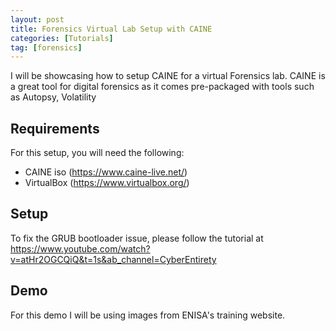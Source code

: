```yaml
---
layout: post
title: Forensics Virtual Lab Setup with CAINE
categories: [Tutorials]
tag: [forensics] 
---
```


I will be showcasing how to setup CAINE for a virtual Forensics lab. CAINE is a great tool for digital forensics as it comes pre-packaged with tools such as Autopsy, Volatility  


## Requirements

For this setup, you will need the following:
- CAINE iso (https://www.caine-live.net/)
- VirtualBox (https://www.virtualbox.org/)

## Setup 


To fix the GRUB bootloader issue, please follow the tutorial at https://www.youtube.com/watch?v=atHr2OGCQiQ&t=1s&ab_channel=CyberEntirety

## Demo 

For this demo I will be using images from ENISA's training website.